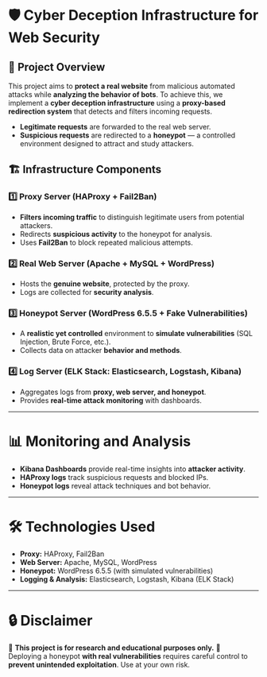 # 🛡️ Cyber Deception Infrastructure for Web Security  

## 📌 Project Overview  
This project aims to **protect a real website** from malicious automated attacks while **analyzing the behavior of bots**. To achieve this, we implement a **cyber deception infrastructure** using a **proxy-based redirection system** that detects and filters incoming requests.  

- **Legitimate requests** are forwarded to the real web server.  
- **Suspicious requests** are redirected to a **honeypot** — a controlled environment designed to attract and study attackers.  

## 🏗️ Infrastructure Components  

### 1️⃣ **Proxy Server (HAProxy + Fail2Ban)**  
- **Filters incoming traffic** to distinguish legitimate users from potential attackers.  
- Redirects **suspicious activity** to the honeypot for analysis.  
- Uses **Fail2Ban** to block repeated malicious attempts.  

### 2️⃣ **Real Web Server (Apache + MySQL + WordPress)**  
- Hosts the **genuine website**, protected by the proxy.  
- Logs are collected for **security analysis**.  

### 3️⃣ **Honeypot Server (WordPress 6.5.5 + Fake Vulnerabilities)**  
- A **realistic yet controlled** environment to **simulate vulnerabilities** (SQL Injection, Brute Force, etc.).  
- Collects data on attacker **behavior and methods**.  

### 4️⃣ **Log Server (ELK Stack: Elasticsearch, Logstash, Kibana)**  
- Aggregates logs from **proxy, web server, and honeypot**.  
- Provides **real-time attack monitoring** with dashboards.  
---

# 📊 Monitoring and Analysis  

- **Kibana Dashboards** provide real-time insights into **attacker activity**.  
- **HAProxy logs** track suspicious requests and blocked IPs.  
- **Honeypot logs** reveal attack techniques and bot behavior.  

---

# 🛠️ Technologies Used  

- **Proxy:** HAProxy, Fail2Ban  
- **Web Server:** Apache, MySQL, WordPress  
- **Honeypot:** WordPress 6.5.5 (with simulated vulnerabilities)  
- **Logging & Analysis:** Elasticsearch, Logstash, Kibana (ELK Stack)  

---

# 🔒 Disclaimer  

🚨 **This project is for research and educational purposes only.** 🚨  
Deploying a honeypot **with real vulnerabilities** requires careful control to **prevent unintended exploitation**. Use at your own risk.  
